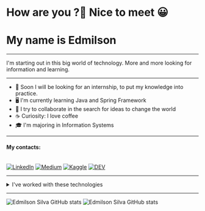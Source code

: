 # How are you ?👋  Nice to meet 😀
# My name is Edmilson

-----

I'm starting out in this big world of technology. More and more looking for information and learning. 

-----

- 💼 Soon I will be looking for an internship, to put my knowledge into practice.
- 🖥️ I'm currently learning Java and Spring Framework
- 👯 I try to collaborate in the search for ideas to change the world
- ☕ Curiosity: I love coffee 
- 🎓 I'm majoring in Information Systems

-----
#### My contacts:

<div style="display: inline_block"><br>
 <a target="_blank" href="www.linkedin.com/in/deveddi"><img alt="LinkedIn" src="https://img.shields.io/badge/linkedin-%230077B5.svg?style=for-the-badge&logo=linkedin&logoColor=white"/></a>
 <a target="_blank" href="https://medium.com/@DevEddi
"><img alt="Medium" src="https://img.shields.io/badge/Medium-%23000000.svg?style=for-the-badge&logo=Medium&logoColor=white"/></a>
 <a target="_blank" href="https://www.kaggle.com/edmilsoneddi">	<img alt="Kaggle" src="https://img.shields.io/badge/Kaggle-20BEFF?style=for-the-badge&logo=Kaggle&logoColor=white"/></a>
<a target="_blank" href="https://dev.to/deveddi">	<img alt="DEV" src="https://img.shields.io/badge/dev.to-0A0A0A?style=for-the-badge&logo=dev.to&logoColor=white"/></a>
</div>

---
<details>
    <summary>I've worked with these technologies</summary>
    <div align="center">
      <img src="https://img.shields.io/badge/React_Native-20232A?style=for-the-badge&logo=react&logoColor=61DAFB" /> 
      <img src="https://img.shields.io/badge/Figma-F24E1E?style=for-the-badge&logo=figma&logoColor=white" /> 
      <img src="https://img.shields.io/badge/JavaScript-323330?style=for-the-badge&logo=javascript&logoColor=F7DF1E" /> 
      <img src="https://img.shields.io/badge/Python-3776AB?style=for-the-badge&logo=python&logoColor=white" />  
      <img src="https://img.shields.io/badge/Git-F05032?style=for-the-badge&logo=git&logoColor=white" /> 
      <img src="https://img.shields.io/badge/Windows-0078D6?style=for-the-badge&logo=windows&logoColor=white" /> 
      <img src="https://img.shields.io/badge/Linux-FCC624?style=for-the-badge&logo=linux&logoColor=black" />       
      <img src="https://img.shields.io/badge/Visual_Studio_Code-0078D4?style=for-the-badge&logo=visual%20studio%20code&logoColor=white" /> 
      <img src="https://img.shields.io/badge/MySQL-005C84?style=for-the-badge&logo=mysql&logoColor=white" />
      <img src="https://img.shields.io/badge/Adobe%20after%20affects-CF96FD?style=for-the-badge&logo=Adobe%20after%20effects&logoColor=393665" />
      <img src="https://img.shields.io/badge/Adobe%20Illustrator-FF9A00?style=for-the-badge&logo=adobe%20illustrator&logoColor=white" />
      <img src="https://img.shields.io/badge/Canva-%2300C4CC.svg?&style=for-the-badge&logo=Canva&logoColor=white" />
      <img src="https://img.shields.io/badge/gimp-5C5543?style=for-the-badge&logo=gimp&logoColor=white" />
      <img src="https://img.shields.io/badge/Angular-DD0031?style=for-the-badge&logo=angular&logoColor=white" />
      <img src="https://img.shields.io/badge/apache_maven-C71A36?style=for-the-badge&logo=apachemaven&logoColor=white" />
      <img src="https://img.shields.io/badge/Bootstrap-563D7C?style=for-the-badge&logo=bootstrap&logoColor=white" />
      <img src="https://img.shields.io/badge/Expo-1B1F23?style=for-the-badge&logo=expo&logoColor=white" />
     <img src="https://img.shields.io/badge/GitKraken-179287?style=for-the-badge&logo=GitKraken&logoColor=white" />
     <img src="https://img.shields.io/badge/gradle-02303A?style=for-the-badge&logo=gradle&logoColor=white" />
     <img src="https://img.shields.io/badge/jQuery-0769AD?style=for-the-badge&logo=jquery&logoColor=white" />
     <img src="https://img.shields.io/badge/Jupyter-F37626.svg?&style=for-the-badge&logo=Jupyter&logoColor=white" />
     <img src="https://img.shields.io/badge/Junit5-25A162?style=for-the-badge&logo=junit5&logoColor=white" />
     <img src="https://img.shields.io/badge/npm-CB3837?style=for-the-badge&logo=npm&logoColor=white" />
     <img src="https://img.shields.io/badge/Postman-FF6C37?style=for-the-badge&logo=Postman&logoColor=white" />
     <img src="https://img.shields.io/badge/Selenium-43B02A?style=for-the-badge&logo=Selenium&logoColor=white" />
     <img src="https://img.shields.io/badge/Spring-6DB33F?style=for-the-badge&logo=spring&logoColor=white" />
     <img src="https://img.shields.io/badge/Spring_Boot-F2F4F9?style=for-the-badge&logo=spring-boot" />
     <img src="https://img.shields.io/badge/Yarn-2C8EBB?style=for-the-badge&logo=yarn&logoColor=white" />
     <img src="https://img.shields.io/badge/IntelliJIDEA-000000.svg?style=for-the-badge&logo=intellij-idea&logoColor=white" />
     <img src="https://img.shields.io/badge/CSS3-1572B6?style=for-the-badge&logo=css3&logoColor=white" />
     <img src="https://img.shields.io/badge/HTML5-E34F26?style=for-the-badge&logo=html5&logoColor=white" />
     <img src="https://img.shields.io/badge/Numpy-777BB4?style=for-the-badge&logo=numpy&logoColor=white" />
     <img src="https://img.shields.io/badge/Pandas-2C2D72?style=for-the-badge&logo=pandas&logoColor=white" />
     <img src="https://img.shields.io/badge/Plotly-239120?style=for-the-badge&logo=plotly&logoColor=white" />
     <img src="https://img.shields.io/badge/Java-ED8B00?style=for-the-badge&logo=java&logoColor=white" />      
    </div> 
</details>

-----

![Edmilson Silva GitHub stats](https://github-readme-streak-stats.herokuapp.com?user=DevEddi&theme=tokyonight&card_width=300px&date_format=j%20M%5B%20Y%5D) ![Edmilson Silva GitHub stats](https://github-readme-stats.vercel.app/api?username=DevEddi&show_icons=true&theme=tokyonight&card_width=300px&include_all_commits=true&count_private=true)




  

